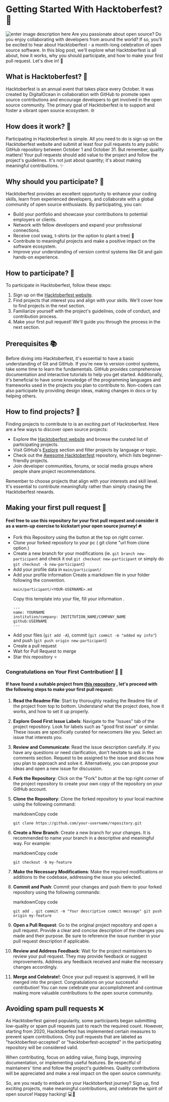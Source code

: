 # Getting Started With Hacktoberfest? 🎃
![enter image description here](https://github.blog/wp-content/uploads/2022/10/hacktoberfestbanner.jpeg)
Are you passionate about open source? Do you enjoy collaborating with developers from around the world? If so, you'll be excited to hear about Hacktoberfest - a month-long celebration of open source software. In this blog post, we'll explore what Hacktoberfest is all about, how it works, why you should participate, and how to make your first pull request. Let's dive in! 🚀

## What is Hacktoberfest? 🎉

Hacktoberfest is an annual event that takes place every October. It was created by DigitalOcean in collaboration with GitHub to promote open source contributions and encourage developers to get involved in the open source community. The primary goal of Hacktoberfest is to support and foster a vibrant open source ecosystem. 🌐

## How does it work? 🤔

Participating in Hacktoberfest is simple. All you need to do is sign up on the Hacktoberfest website and submit at least four pull requests to any public GitHub repository between October 1 and October 31. But remember, quality matters! Your pull requests should add value to the project and follow the project's guidelines. It's not just about quantity; it's about making meaningful contributions. ✨

## Why should you participate? 🌟

Hacktoberfest provides an excellent opportunity to enhance your coding skills, learn from experienced developers, and collaborate with a global community of open source enthusiasts. By participating, you can:

-   Build your portfolio and showcase your contributions to potential employers or clients.
-   Network with fellow developers and expand your professional connections.
-   Receive cool swag, t-shirts (or the option to plant a tree) 🎁
-   Contribute to meaningful projects and make a positive impact on the software ecosystem.
-   Improve your understanding of version control systems like Git and gain hands-on experience.

## How to participate? 🚩

To participate in Hacktoberfest, follow these steps:

1.  Sign up on the [Hacktoberfest website](https://hacktoberfest.digitalocean.com/).
2.  Find projects that interest you and align with your skills. We'll cover how to find projects in the next section.
3.  Familiarize yourself with the project's guidelines, code of conduct, and contribution process.
4.  Make your first pull request! We'll guide you through the process in the next section.

## Prerequisites 📚

Before diving into Hacktoberfest, it's essential to have a basic understanding of Git and GitHub. If you're new to version control systems, take some time to learn the fundamentals. GitHub provides comprehensive documentation and interactive tutorials to help you get started. Additionally, it's beneficial to have some knowledge of the programming languages and frameworks used in the projects you plan to contribute to. Non-coders can also participate by providing design ideas, making changes in docs or by helping others.

## How to find projects? 🔎

Finding projects to contribute to is an exciting part of Hacktoberfest. Here are a few ways to discover open source projects:

-   Explore the [Hacktoberfest website](https://hacktoberfest.digitalocean.com/) and browse the curated list of participating projects.
-   Visit GitHub's [Explore](https://github.com/explore) section and filter projects by language or topic.
-   Check out the [Awesome Hacktoberfest](https://github.com/MunGell/awesome-for-beginners#hacktoberfest) repository, which lists beginner-friendly projects.
-   Join developer communities, forums, or social media groups where people share project recommendations.

Remember to choose projects that align with your interests and skill level. It's essential to contribute meaningfully rather than simply chasing the Hacktoberfest rewards.

## Making your first pull request 🚀
#### Feel free to use this repository for your first pull request and consider it as a warm-up exercise to kickstart your open source journey! 🔥
-   Fork this Repository using the button at the top on right corner.
-   Clone your forked repository to your pc ( git clone "url from clone option.)
-   Create a new branch for your modifications (ie.  `git branch new-participant`  and check it out  `git checkout new-participant`  or simply do  `git checkout -b new-participant`)
-   Add your profile data in  `main/participant/` 
- Add your profile information Create a markdown file in your folder following the convention.
	```
	main/participant/<YOUR-USERNAME>.md
	```
	Copy this template into your file,  fill your information .
	```
	---
	name: YOURNAME
	institution/company: INSTITUTION_NAME/COMPANY_NAME
	github:USERNAME
	---
	```
-   Add your files (`git add -A`), commit (`git commit -m "added my info"`) and push (`git push origin new-participant`)
-   Create a pull request
- Wait for Pull Request to merge
-   Star this repository ⭐️
### Congratulations on Your First Contribution! 🎉 🎉
#### If have found a suitable project from [this repository](https://github.com/MunGell/awesome-for-beginners#hacktoberfest) , let's proceed with the following steps to make your first pull request:

1.  **Read the Readme File**: Start by thoroughly reading the Readme file of the project from top to bottom. Understand what the project does, how it works, and how to set it up properly.
    
2.  **Explore Good First Issue Labels**: Navigate to the "Issues" tab of the project repository. Look for labels such as "good first issue" or similar. These issues are specifically curated for newcomers like you. Select an issue that interests you.
    
3.  **Review and Communicate**: Read the issue description carefully. If you have any questions or need clarification, don't hesitate to ask in the comments section. Request to be assigned to the issue and discuss how you plan to approach and solve it. Alternatively, you can propose your ideas and open a new issue for discussion.
    
4.  **Fork the Repository**: Click on the "Fork" button at the top right corner of the project repository to create your own copy of the repository on your GitHub account.
    
5.  **Clone the Repository**: Clone the forked repository to your local machine using the following command:
    
    markdownCopy code
    
    `git clone https://github.com/your-username/repository.git` 
    
6.  **Create a New Branch**: Create a new branch for your changes. It is recommended to name your branch in a descriptive and meaningful way. For example:
    
    markdownCopy code
    
    `git checkout -b my-feature` 
    
7.  **Make the Necessary Modifications**: Make the required modifications or additions to the codebase, addressing the issue you selected.
    
8.  **Commit and Push**: Commit your changes and push them to your forked repository using the following commands:
    
    markdownCopy code
    
    `git add .
    git commit -m "Your descriptive commit message"
    git push origin my-feature` 
    
9.  **Open a Pull Request**: Go to the original project repository and open a pull request. Provide a clear and concise description of the changes you made and their purpose. Be sure to reference the issue number in your pull request description if applicable.
    
10.  **Review and Address Feedback**: Wait for the project maintainers to review your pull request. They may provide feedback or suggest improvements. Address any feedback received and make the necessary changes accordingly.
    
11.  **Merge and Celebrate!**: Once your pull request is approved, it will be merged into the project. Congratulations on your successful contribution! You can now celebrate your accomplishment and continue making more valuable contributions to the open source community.

## Avoiding spam pull requests ❌

As Hacktoberfest gained popularity, some participants began submitting low-quality or spam pull requests just to reach the required count. However, starting from 2020, Hacktoberfest has implemented certain measures to prevent spam contributions. Only pull requests that are labeled as "hacktoberfest-accepted" or "hacktoberfest-accepted" in the participating repository will be considered valid.

When contributing, focus on adding value, fixing bugs, improving documentation, or implementing useful features. Be respectful of maintainers' time and follow the project's guidelines. Quality contributions will be appreciated and make a real impact on the open source community.

So, are you ready to embark on your Hacktoberfest journey? Sign up, find exciting projects, make meaningful contributions, and celebrate the spirit of open source! Happy hacking! 💻🎉
